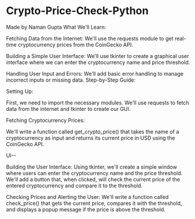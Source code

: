 # Crypto-Price-Check-Python
Made by Naman Gupta
What We'll Learn:

Fetching Data from the Internet: We'll use the requests module to get real-time cryptocurrency prices from the CoinGecko API.

Building a Simple User Interface: We'll use tkinter to create a graphical user interface where we can enter the cryptocurrency name and price threshold.

Handling User Input and Errors: We'll add basic error handling to manage incorrect inputs or missing data.
Step-by-Step Guide:

Setting Up:

First, we need to import the necessary modules. We'll use requests to fetch data from the internet and tkinter to create our GUI.

Fetching Cryptocurrency Prices:

We'll write a function called get_crypto_price() that takes the name of a cryptocurrency as input and returns its current price in USD using the CoinGecko API.

UI--

Building the User Interface: 
Using tkinter, we'll create a simple window where users can enter the cryptocurrency name and the price threshold.
We'll add a button that, when clicked, will check the current price of the entered cryptocurrency and compare it to the threshold.

Checking Prices and Alerting the User:
We'll write a function called check_price() that gets the current price, compares it with the threshold, and displays a popup message if the price is above the threshold.
